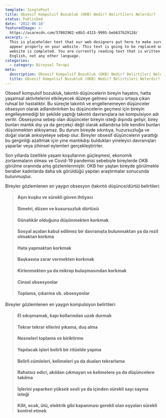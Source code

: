 ```yaml
---
template: SinglePost
title: Obsesif Kompulsif Bozukluk (OKB) Nedir? Belirtileri Nelerdir?
status: Published
date: '2022-06-18'  
featuredImage: >-
  https://ucarecdn.com/57002902-e8b3-4315-9995-beb637b29128/
excerpt: >-
  This is placeholder text that our web designers put here to make sure words
  appear properly on your website. This text is going to be replaced once the
  website is completed. You are currently reading text that is written in
  English, not any other language.
categories:
  - category: Bireysel Terapi
meta:
  description: Obsesif Kompulsif Bozukluk (OKB) Nedir? Belirtileri Nelerdir?
  title: Obsesif Kompulsif Bozukluk (OKB) Nedir? Belirtileri Nelerdir?
---
```


Obsesif kompulsif bozukluk, takıntılı düşüncelerin bireyin hayatını, hatta yaşamsal aktivitelerini etkileyecek düzeye gelmesi sonucu ortaya çıkan ruhsal bir hastalıktır. Bu süreçte takıntılı ve engellenemeyen düşünceler obsesyon olarak adlandırılırken bu düşüncelerin geçmesi için bireyin engelleyemediği bir şekilde yaptığı takıntılı davranışlara ise kompulsiyon adı verilir. Obsesyona sebep olan düşünceler bireyin isteği dışında gelişir, birey bunları mantık dışı ya da gerçekçi değil olarak adlandırsa bile kendini bunları düşünmekten alıkoyamaz. Bu durum bireyde sıkıntıya, huzursuzluğa ve doğal olarak anksiyeteye sebep olur. Bireyler obsesif düşüncelerin yarattığı bu gerginliği azaltmak için yine mantıkdışı buldukları yineleyici davranışları yaparlar veya zihinsel eylemleri gerçekleştirirler.

Son yıllarda özellikle yaşam koşullarının güçleşmesi, ekonomik zorlanmaların olması ve Covid-19 pandemisi sebebiyle bireylerde OKB görülme oranında artış gözlemlenmiştir. OKB her yaştan bireyde görülmekle beraber kadınlarda daha sık görüldüğü yapılan araştırmalar sonucunda bulunmuştur.

Bireyler gözlemlenen en yaygın obsesyon (takıntılı düşünce/dürtü) belirtileri:

> #### Aşırı kuşku ve sürekli güven ihtiyacı
>
> #### Simetri, düzen ve kusursuzluk dürtüsü
>
> #### Günahkâr olduğunu düşünmekten korkmak
>
> #### Sosyal açıdan kabul edilmez bir davranışta bulunmaktan ya da rezil olmaktan korkma
>
> #### Hata yapmaktan korkmak
>
> #### Başkasına zarar vermekten korkmak
>
> #### Kirlenmekten ya da mikrop bulaşmasından korkmak
>
> #### Cinsel obsesyonlar
>
> #### Toplama, çıkarma vb. obsesyonlar

Bireyler gözlemlenen en yaygın kompulsiyon belirtileri:

> #### El sıkışmamak, kapı kollarından uzak durmak
>
> #### Tekrar tekrar ellerini yıkama, duş alma
>
> #### Nesneleri toplama ve biriktirme
>
> #### Yapılacak işleri belirli bir ritüelde yapma
>
> #### Belirli cümleleri, kelimeleri ya da duaları tekrarlama
>
> #### Rahatsız edici, akıldan çıkmayan ve kelimelere ya da düşüncelere takılma
>
> #### İşlerini yaparken yüksek sesli ya da içinden sürekli sayı sayma isteği
>
> #### Kilit, ocak, ütü, elektrik gibi kapanması gerekli olan eşyaları sürekli kontrol etmek

